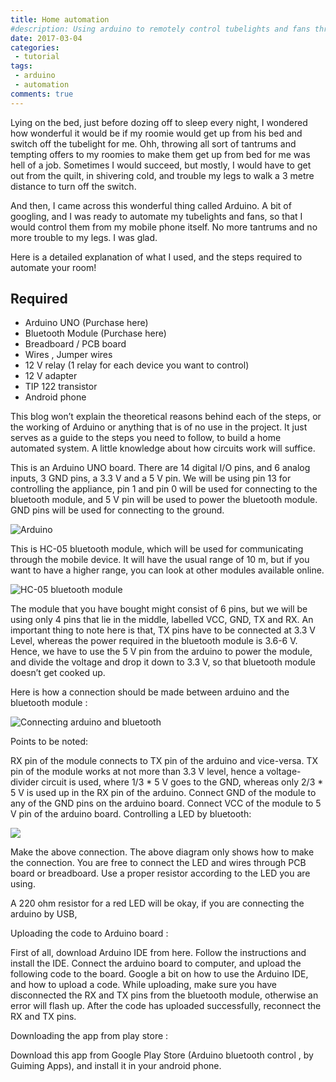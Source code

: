 ```yaml
---
title: Home automation
#description: Using arduino to remotely control tubelights and fans through a smartphone.
date: 2017-03-04
categories:
 - tutorial
tags:
 - arduino
 - automation
comments: true
---
```




Lying on the bed, just before dozing off to sleep every night, I wondered how wonderful it would be if my roomie would get up from his bed and switch off the tubelight for me. Ohh, throwing all sort of tantrums and tempting offers to my roomies to make them get up from bed for me was hell of a job. Sometimes I would succeed, but mostly, I would have to get out from the quilt, in shivering cold, and trouble my legs to walk a 3 metre distance to turn off the switch.

And then, I came across this wonderful thing called Arduino. A bit of googling, and I was ready to automate my tubelights and fans, so that I would control them from my mobile phone itself. No more tantrums and no more trouble to my legs. I was glad.

<!-- more -->
Here is a detailed explanation of what I used, and the steps required to automate your room!

## Required

* Arduino UNO  (Purchase here)
* Bluetooth Module (Purchase here)
* Breadboard / PCB board
* Wires , Jumper wires
* 12 V relay (1 relay for each device you want to control)
* 12 V adapter
* TIP 122 transistor
* Android phone

This blog won’t explain the theoretical reasons behind each of the steps, or the working of Arduino or anything that is of no use in the project. It just serves as a guide to the steps you need to follow, to build a home automated system. A little knowledge about how circuits work will suffice.

This is an Arduino UNO board. There are 14 digital I/O pins, and 6 analog inputs, 3 GND pins, a 3.3 V and a 5 V pin. We will be using pin 13 for controlling the appliance, pin 1 and pin 0 will be used for connecting to the bluetooth module, and 5 V pin will be used to power the bluetooth module. GND pins will be used for connecting to the ground.

![Arduino](https://github.com/nitinkgp23/nitinkgp23.github.io/blob/master/assets/images/posts/home-automation/48912-arduinouno_r3_front.jpg)

This is HC-05 bluetooth module, which will be used for communicating through the mobile device. It will have the usual range of 10 m, but if you want to have a higher range, you can look at other modules available online.

![HC-05 bluetooth module](https://github.com/nitinkgp23/nitinkgp23.github.io/blob/master/assets/images/posts/home-automation/134883010_14170929051_large1.jpg)

The module that you have bought might consist of 6 pins, but we will be using only 4 pins that lie in the middle, labelled VCC, GND, TX and RX. An important thing to note here is that, TX pins have to be connected at 3.3 V Level, whereas the power required in the bluetooth module is 3.6-6 V. Hence, we have to use the 5 V pin from the arduino to power the module, and divide the voltage and drop it down to 3.3 V, so that bluetooth module doesn’t get cooked up.

Here is how a connection should be made between arduino and the bluetooth module :

![Connecting arduino and bluetooth](https://github.com/nitinkgp23/nitinkgp23.github.io/blob/master/assets/images/posts/home-automation/134883010_14170929051_large1.jpg)

Points to be noted:

RX pin of the module connects to TX pin of the arduino and vice-versa.
TX pin of the module works at not more than 3.3 V level, hence a voltage-divider circuit is used, where 1/3 * 5 V goes to the GND, whereas only 2/3 * 5 V is used up in the RX pin of the arduino.
Connect GND of the module to any of the GND pins on the arduino board.
Connect VCC of the module to 5 V pin of the arduino board.
Controlling a LED by bluetooth:

![](https://github.com/nitinkgp23/nitinkgp23.github.io/blob/master/assets/images/posts/home-automation/screenshot-from-2017-01-17-17-09-55.jpg)

Make the above connection. The above diagram only shows how to make the connection. You are free to connect the LED and wires through PCB board or breadboard. Use a proper resistor according to the LED you are using.

A 220 ohm resistor for a red LED will be okay, if you are connecting the arduino by USB,

Uploading the code to Arduino board :

First of all, download Arduino IDE from here. Follow the instructions and install the IDE. Connect the arduino board to computer, and upload the following code to the board. Google a bit on how to use the Arduino IDE, and how to upload a code. While uploading, make sure you have disconnected the RX and TX pins from the bluetooth module, otherwise an error will flash up. After the code has uploaded successfully, reconnect the RX and TX pins.

Downloading the app from play store :

Download this app from Google Play Store (Arduino bluetooth control , by Guiming Apps), and install it in your android phone.
